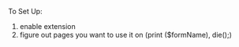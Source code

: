 To Set Up:
1. enable extension
2. figure out pages you want to use it on (print ($formName), die();)
